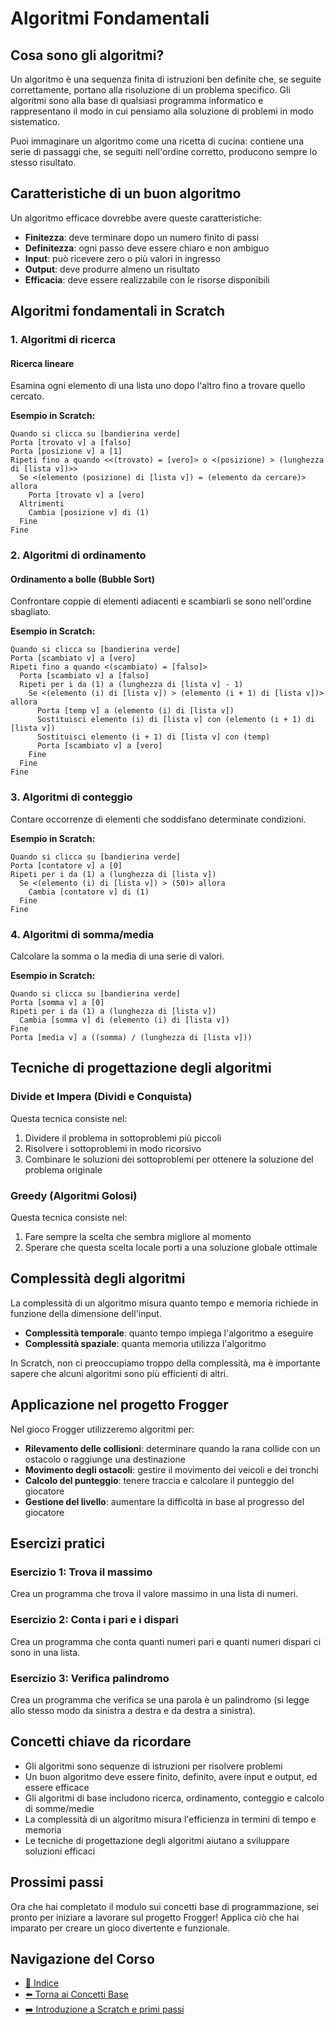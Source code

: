 # Algoritmi Fondamentali

## Cosa sono gli algoritmi?

Un algoritmo è una sequenza finita di istruzioni ben definite che, se seguite correttamente, portano alla risoluzione di un problema specifico. Gli algoritmi sono alla base di qualsiasi programma informatico e rappresentano il modo in cui pensiamo alla soluzione di problemi in modo sistematico.

Puoi immaginare un algoritmo come una ricetta di cucina: contiene una serie di passaggi che, se seguiti nell'ordine corretto, producono sempre lo stesso risultato.

## Caratteristiche di un buon algoritmo

Un algoritmo efficace dovrebbe avere queste caratteristiche:

- **Finitezza**: deve terminare dopo un numero finito di passi
- **Definitezza**: ogni passo deve essere chiaro e non ambiguo
- **Input**: può ricevere zero o più valori in ingresso
- **Output**: deve produrre almeno un risultato
- **Efficacia**: deve essere realizzabile con le risorse disponibili

## Algoritmi fondamentali in Scratch

### 1. Algoritmi di ricerca

#### Ricerca lineare
Esamina ogni elemento di una lista uno dopo l'altro fino a trovare quello cercato.

**Esempio in Scratch:**
```
Quando si clicca su [bandierina verde]
Porta [trovato v] a [falso]
Porta [posizione v] a [1]
Ripeti fino a quando <<(trovato) = [vero]> o <(posizione) > (lunghezza di [lista v])>>
  Se <(elemento (posizione) di [lista v]) = (elemento da cercare)> allora
    Porta [trovato v] a [vero]
  Altrimenti
    Cambia [posizione v] di (1)
  Fine
Fine
```

### 2. Algoritmi di ordinamento

#### Ordinamento a bolle (Bubble Sort)
Confrontare coppie di elementi adiacenti e scambiarli se sono nell'ordine sbagliato.

**Esempio in Scratch:**
```
Quando si clicca su [bandierina verde]
Porta [scambiato v] a [vero]
Ripeti fino a quando <(scambiato) = [falso]>
  Porta [scambiato v] a [falso]
  Ripeti per i da (1) a (lunghezza di [lista v] - 1)
    Se <(elemento (i) di [lista v]) > (elemento (i + 1) di [lista v])> allora
      Porta [temp v] a (elemento (i) di [lista v])
      Sostituisci elemento (i) di [lista v] con (elemento (i + 1) di [lista v])
      Sostituisci elemento (i + 1) di [lista v] con (temp)
      Porta [scambiato v] a [vero]
    Fine
  Fine
Fine
```

### 3. Algoritmi di conteggio

Contare occorrenze di elementi che soddisfano determinate condizioni.

**Esempio in Scratch:**
```
Quando si clicca su [bandierina verde]
Porta [contatore v] a [0]
Ripeti per i da (1) a (lunghezza di [lista v])
  Se <(elemento (i) di [lista v]) > (50)> allora
    Cambia [contatore v] di (1)
  Fine
Fine
```

### 4. Algoritmi di somma/media

Calcolare la somma o la media di una serie di valori.

**Esempio in Scratch:**
```
Quando si clicca su [bandierina verde]
Porta [somma v] a [0]
Ripeti per i da (1) a (lunghezza di [lista v])
  Cambia [somma v] di (elemento (i) di [lista v])
Fine
Porta [media v] a ((somma) / (lunghezza di [lista v]))
```

## Tecniche di progettazione degli algoritmi

### Divide et Impera (Dividi e Conquista)

Questa tecnica consiste nel:
1. Dividere il problema in sottoproblemi più piccoli
2. Risolvere i sottoproblemi in modo ricorsivo
3. Combinare le soluzioni dei sottoproblemi per ottenere la soluzione del problema originale

### Greedy (Algoritmi Golosi)

Questa tecnica consiste nel:
1. Fare sempre la scelta che sembra migliore al momento
2. Sperare che questa scelta locale porti a una soluzione globale ottimale

## Complessità degli algoritmi

La complessità di un algoritmo misura quanto tempo e memoria richiede in funzione della dimensione dell'input.

- **Complessità temporale**: quanto tempo impiega l'algoritmo a eseguire
- **Complessità spaziale**: quanta memoria utilizza l'algoritmo

In Scratch, non ci preoccupiamo troppo della complessità, ma è importante sapere che alcuni algoritmi sono più efficienti di altri.

## Applicazione nel progetto Frogger

Nel gioco Frogger utilizzeremo algoritmi per:

- **Rilevamento delle collisioni**: determinare quando la rana collide con un ostacolo o raggiunge una destinazione
- **Movimento degli ostacoli**: gestire il movimento dei veicoli e dei tronchi
- **Calcolo del punteggio**: tenere traccia e calcolare il punteggio del giocatore
- **Gestione del livello**: aumentare la difficoltà in base al progresso del giocatore

## Esercizi pratici

### Esercizio 1: Trova il massimo
Crea un programma che trova il valore massimo in una lista di numeri.

### Esercizio 2: Conta i pari e i dispari
Crea un programma che conta quanti numeri pari e quanti numeri dispari ci sono in una lista.

### Esercizio 3: Verifica palindromo
Crea un programma che verifica se una parola è un palindromo (si legge allo stesso modo da sinistra a destra e da destra a sinistra).

## Concetti chiave da ricordare

- Gli algoritmi sono sequenze di istruzioni per risolvere problemi
- Un buon algoritmo deve essere finito, definito, avere input e output, ed essere efficace
- Gli algoritmi di base includono ricerca, ordinamento, conteggio e calcolo di somme/medie
- La complessità di un algoritmo misura l'efficienza in termini di tempo e memoria
- Le tecniche di progettazione degli algoritmi aiutano a sviluppare soluzioni efficaci

## Prossimi passi

Ora che hai completato il modulo sui concetti base di programmazione, sei pronto per iniziare a lavorare sul progetto Frogger! Applica ciò che hai imparato per creare un gioco divertente e funzionale.

## Navigazione del Corso
- [📑 Indice](../README.md)
- [⬅️ Torna ai Concetti Base](./README.md)
- [➡️ Introduzione a Scratch e primi passi](../01-IntroduzioneAScratch/README.md)